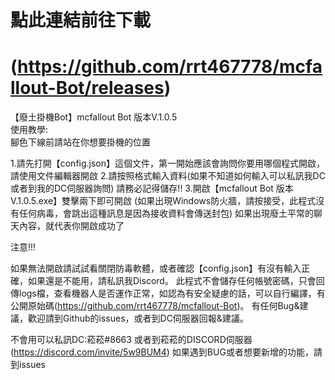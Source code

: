    點此連結前往下載
===============================================================
(https://github.com/rrt467778/mcfallout-Bot/releases)
===============================================================================
【廢土掛機Bot】mcfallout Bot 版本V.1.0.5  
使用教學:  
腳色下線前請站在你想要掛機的位置  

1.請先打開【config.json】這個文件，第一開始應該會詢問你要用哪個程式開啟，請使用文件編輯器開啟
2.請按照格式輸入資料(如果不知道如何輸入可以私訊我DC或者到我的DC伺服器詢問)  請務必記得儲存!!
3.開啟【mcfallout Bot 版本V.1.0.5.exe】雙擊兩下即可開啟  (如果出現Windows防火牆，請按接受，此程式沒有任何病毒，會跳出這種訊息是因為接收資料會傳送封包)
如果出現廢土平常的聊天內容，就代表你開啟成功了

注意!!!

如果無法開啟請試試看關閉防毒軟體，或者確認【config.json】有沒有輸入正確，如果還是不能用，請私訊我Discord。
此程式不會儲存任何帳號密碼，只會回傳logs檔，查看機器人是否運作正常，如認為有安全疑慮的話，可以自行編譯，有公開原始碼(https://github.com/rrt467778/mcfallout-Bot)。
有任何Bug&建議，歡迎請到Github的issues，或者到DC伺服器回報&建議。

不會用可以私訊DC:菘菘#8663  或者到菘菘的DISCORD伺服器(https://discord.com/invite/5w9BUM4)
如果遇到BUG或者想要新增的功能，請到issues
